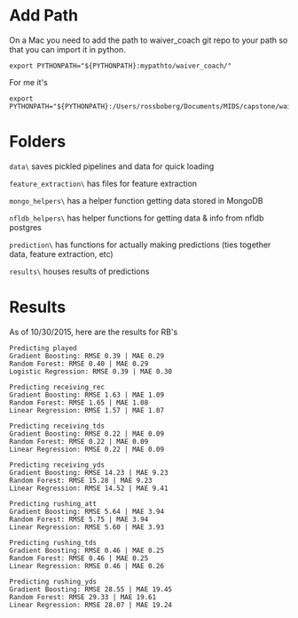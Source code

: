 # Add Path

On a Mac you need to add the path to waiver_coach git repo to your path so that you can import it in python.

	export PYTHONPATH="${PYTHONPATH}:mypathto/waiver_coach/"

For me it's

	export PYTHONPATH="${PYTHONPATH}:/Users/rossboberg/Documents/MIDS/capstone/waiver_coach/"

# Folders
`data\` saves pickled pipelines and data for quick loading

`feature_extraction\` has files for feature extraction

`mongo_helpers\` has a helper function getting data stored in MongoDB

`nfldb_helpers\` has helper functions for getting data & info from nfldb postgres

`prediction\` has functions for actually making predictions (ties together data, feature extraction, etc)

`results\` houses results of predictions

# Results

As of 10/30/2015, here are the results for RB's

	Predicting played
	Gradient Boosting: RMSE 0.39 | MAE 0.29
	Random Forest: RMSE 0.40 | MAE 0.29
	Logistic Regression: RMSE 0.39 | MAE 0.30

	Predicting receiving_rec
	Gradient Boosting: RMSE 1.63 | MAE 1.09
	Random Forest: RMSE 1.65 | MAE 1.08
	Linear Regression: RMSE 1.57 | MAE 1.07

	Predicting receiving_tds
	Gradient Boosting: RMSE 0.22 | MAE 0.09
	Random Forest: RMSE 0.22 | MAE 0.09
	Linear Regression: RMSE 0.22 | MAE 0.09

	Predicting receiving_yds
	Gradient Boosting: RMSE 14.23 | MAE 9.23
	Random Forest: RMSE 15.28 | MAE 9.23
	Linear Regression: RMSE 14.52 | MAE 9.41

	Predicting rushing_att
	Gradient Boosting: RMSE 5.64 | MAE 3.94
	Random Forest: RMSE 5.75 | MAE 3.94
	Linear Regression: RMSE 5.60 | MAE 3.93

	Predicting rushing_tds
	Gradient Boosting: RMSE 0.46 | MAE 0.25
	Random Forest: RMSE 0.46 | MAE 0.25
	Linear Regression: RMSE 0.46 | MAE 0.26

	Predicting rushing_yds
	Gradient Boosting: RMSE 28.55 | MAE 19.45
	Random Forest: RMSE 29.33 | MAE 19.61
	Linear Regression: RMSE 28.07 | MAE 19.24
